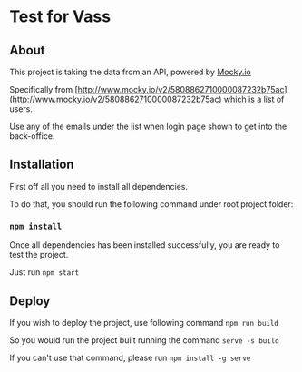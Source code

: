 # Test for Vass

## About

This project is taking the data from an API, powered by [Mocky.io](https://www.mocky.io)

Specifically from [http://www.mocky.io/v2/5808862710000087232b75ac](http://www.mocky.io/v2/5808862710000087232b75ac) which is a list of users.

Use any of the emails under the list when login page shown to get into the back-office.

## Installation

First off all you need to install all dependencies. 

To do that, you should run the following command under root project folder:

### `npm install`

Once all dependencies has been installed successfully, you are ready to test the project. 

Just run `npm start`


## Deploy

If you wish to deploy the project, use following command `npm run build`

So you would run the project built running the command `serve -s build`

If you can't use that command, please run `npm install -g serve`
